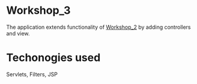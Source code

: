 # Workshop_3

The application extends functionality of [Workshop_2]() by adding controllers and view.

# Techonogies used

Servlets, Filters, JSP
